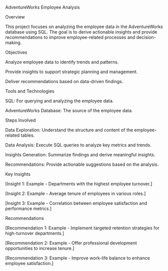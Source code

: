 AdventureWorks Employee Analysis

Overview

This project focuses on analyzing the employee data in the AdventureWorks database using SQL. The goal is to derive actionable insights and provide recommendations to improve employee-related processes and decision-making.

Objectives

Analyze employee data to identify trends and patterns.

Provide insights to support strategic planning and management.

Deliver recommendations based on data-driven findings.

Tools and Technologies

SQL: For querying and analyzing the employee data.

AdventureWorks Database: The source of the employee data.

Steps Involved

Data Exploration: Understand the structure and content of the employee-related tables.

Data Analysis: Execute SQL queries to analyze key metrics and trends.

Insights Generation: Summarize findings and derive meaningful insights.

Recommendations: Provide actionable suggestions based on the analysis.

Key Insights

[Insight 1: Example - Departments with the highest employee turnover.]

[Insight 2: Example - Average tenure of employees in various roles.]

[Insight 3: Example - Correlation between employee satisfaction and performance metrics.]

Recommendations

[Recommendation 1: Example - Implement targeted retention strategies for high-turnover departments.]

[Recommendation 2: Example - Offer professional development opportunities to increase tenure.]

[Recommendation 3: Example - Improve work-life balance to enhance employee satisfaction.]

